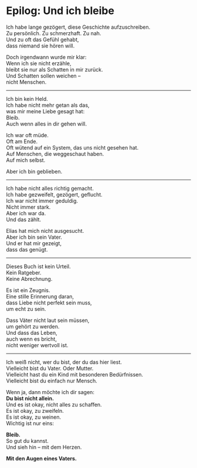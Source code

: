 # Epilog: Und ich bleibe

Ich habe lange gezögert, diese Geschichte aufzuschreiben.  
Zu persönlich. Zu schmerzhaft. Zu nah.  
Und zu oft das Gefühl gehabt,  
dass niemand sie hören will.

Doch irgendwann wurde mir klar:  
Wenn ich sie nicht erzähle,  
bleibt sie nur als Schatten in mir zurück.  
Und Schatten sollen weichen –  
nicht Menschen.

---

Ich bin kein Held.  
Ich habe nicht mehr getan als das,  
was mir meine Liebe gesagt hat:  
Bleib.  
Auch wenn alles in dir gehen will.

Ich war oft müde.  
Oft am Ende.  
Oft wütend auf ein System, das uns nicht gesehen hat.  
Auf Menschen, die weggeschaut haben.  
Auf mich selbst.

Aber ich bin geblieben.

---

Ich habe nicht alles richtig gemacht.  
Ich habe gezweifelt, gezögert, geflucht.  
Ich war nicht immer geduldig.  
Nicht immer stark.  
Aber ich war da.  
Und das zählt.

Elias hat mich nicht ausgesucht.  
Aber ich bin sein Vater.  
Und er hat mir gezeigt,  
dass das genügt.

---

Dieses Buch ist kein Urteil.  
Kein Ratgeber.  
Keine Abrechnung.

Es ist ein Zeugnis.  
Eine stille Erinnerung daran,  
dass Liebe nicht perfekt sein muss,  
um echt zu sein.

Dass Väter nicht laut sein müssen,  
um gehört zu werden.  
Und dass das Leben,  
auch wenn es bricht,  
nicht weniger wertvoll ist.

---

Ich weiß nicht, wer du bist, der du das hier liest.  
Vielleicht bist du Vater. Oder Mutter.  
Vielleicht hast du ein Kind mit besonderen Bedürfnissen.  
Vielleicht bist du einfach nur Mensch.

Wenn ja, dann möchte ich dir sagen:  
**Du bist nicht allein.**  
Und es ist okay, nicht alles zu schaffen.  
Es ist okay, zu zweifeln.  
Es ist okay, zu weinen.  
Wichtig ist nur eins:

**Bleib.**  
So gut du kannst.  
Und sieh hin – mit dem Herzen.

**Mit den Augen eines Vaters.**
